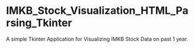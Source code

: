 # IMKB_Stock_Visualization_HTML_Parsing_Tkinter
A simple Tkinter Application for Visualizing IMKB Stock Data on past 1 year. 
